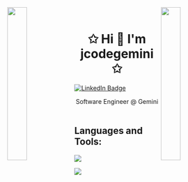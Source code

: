 <img align="left" src="https://user-images.githubusercontent.com/65187002/144930161-2f783401-8d27-4fdf-a2f7-cc0ba32f1f1f.gif" width="30%" style="display:inline;">
<img align="right" src="https://user-images.githubusercontent.com/65187002/144930161-2f783401-8d27-4fdf-a2f7-cc0ba32f1f1f.gif" width="30%" style="display:inline;">
<br>
<p align="center">
    <h1 align="center">✩ Hi 👋  I'm jcodegemini ✩</h1>
  <div id="badges">
  <a href="https://www.linkedin.com/in/jesuscalona19/">
    <img src="https://img.shields.io/badge/LinkedIn-blue?style=for-the-badge&logo=linkedin&logoColor=white" alt="LinkedIn Badge"/>
  </a>
</div>
</p>
<div id="header" align="center">
  Software Engineer @ Gemini
</div>
<br/>
<h2 align="left">Languages and Tools:</h2>
<p align="left">
    <img src="https://skillicons.dev/icons?i=nodejs,nestjs,scala,express,python,typescript,javascript,ruby,php,git,kubernetes,docker,elysia" />
</p>
<p align="left">
    <img src="https://skillicons.dev/icons?i=aws,gcp,terraform,vercel" />
</p>


